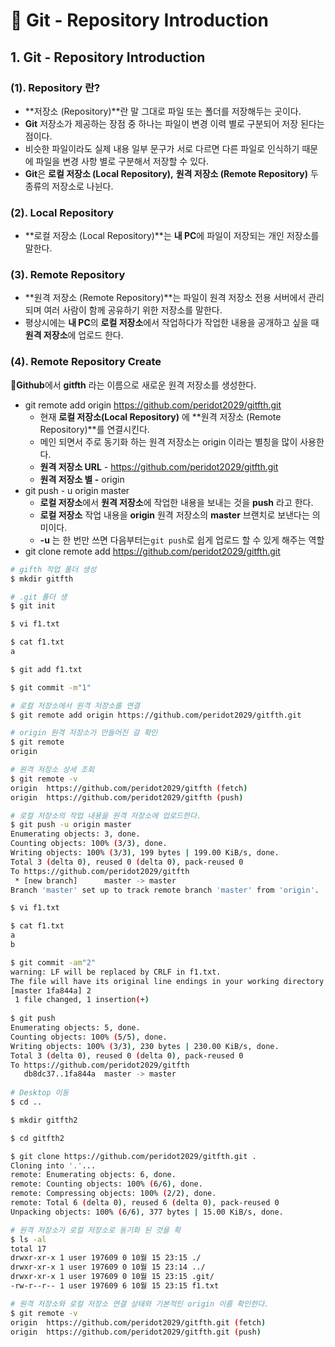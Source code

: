 # 📄 Git - Repository Introduction

## 1. Git - Repository Introduction

### \(1\).  Repository 란?

* **저장소 \(Repository\)**란 말 그대로 파일 또는  폴더를 저장해두는 곳이다.
* **Git** 저장소가 제공하는 장점 중 하나는 파일이 변경 이력 별로 구분되어 저장 된다는 점이다.
* 비슷한 파일이라도 실제 내용 일부 문구가 서로 다르면 다른 파일로 인식하기 때문에 파일을 변경 사항 별로 구분해서 저장할 수 있다.
* **Git**은 **로컬 저장소 \(Local Repository\),** **원격 저장소 \(Remote Repository\)** 두 종류의 저장소로 나뉜다.

### \(2\).  Local Repository

* **로컬 저장소 \(Local Repository\)**는 **내 PC**에 파일이 저장되는 개인 저장소를 말한다.

### \(3\). Remote Repository

* **원격 저장소 \(Remote Repository\)**는 파일이 원격 저장소 전용 서버에서 관리되며 여러 사람이 함께 공유하기 위한 저장소를 말한다.
* 평상시에는 **내 PC**의 **로컬 저장소**에서 작업하다가 작업한 내용을 공개하고 싶을 때 **원격 저장소**에 업로드 한다.

### \(4\). Remote Repository Create

🔎**Github**에서 **gitfth**  라는 이름으로 새로운 원격 저장소를 생성한다.

* git remote add origin https://github.com/peridot2029/gitfth.git
  * 현재 **로컬 저장소\(Local Repository\)** 에 **원격 저장소 \(Remote Repository\)**를 연결시킨다.
  * 메인 되면서 주로 동기화 하는 원격 저장소는 origin 이라는 별칭을 많이 사용한다.
  * **원격 저장소 URL** - https://github.com/peridot2029/gitfth.git
  * **원격 저장소 별 -** origin
* git push - u origin master
  * **로컬 저장소**에서 **원격 저장소**에 작업한 내용을 보내는 것을 **push** 라고 한다.
  * **로컬 저장소** 작업 내용을 **origin** 원격 저장소의 **master** 브랜치로 보낸다는 의미이다.
  * **-u** 는 한 번만 쓰면 다음부터는`git push`로 쉽게 업로드 할 수 있게  해주는 역할
* git clone remote add https://github.com/peridot2029/gitfth.git



```bash
# gifth 작업 폴더 생성
$ mkdir gitfth

# .git 폴더 생
$ git init

$ vi f1.txt

$ cat f1.txt
a

$ git add f1.txt

$ git commit -m"1"

# 로컬 저장소에서 원격 저장소를 연결
$ git remote add origin https://github.com/peridot2029/gitfth.git

# origin 원격 저장소가 만들어진 걸 확인
$ git remote
origin

# 원격 저장소 상세 조회
$ git remote -v
origin  https://github.com/peridot2029/gitfth (fetch)
origin  https://github.com/peridot2029/gitfth (push)

# 로컬 저장소의 작업 내용을 원격 저장소에 업로드한다.
$ git push -u origin master
Enumerating objects: 3, done.
Counting objects: 100% (3/3), done.
Writing objects: 100% (3/3), 199 bytes | 199.00 KiB/s, done.
Total 3 (delta 0), reused 0 (delta 0), pack-reused 0
To https://github.com/peridot2029/gitfth
 * [new branch]      master -> master
Branch 'master' set up to track remote branch 'master' from 'origin'.

$ vi f1.txt

$ cat f1.txt
a
b

$ git commit -am"2"
warning: LF will be replaced by CRLF in f1.txt.
The file will have its original line endings in your working directory
[master 1fa844a] 2
 1 file changed, 1 insertion(+)
 
$ git push
Enumerating objects: 5, done.
Counting objects: 100% (5/5), done.
Writing objects: 100% (3/3), 230 bytes | 230.00 KiB/s, done.
Total 3 (delta 0), reused 0 (delta 0), pack-reused 0
To https://github.com/peridot2029/gitfth
   db8dc37..1fa844a  master -> master
   
# Desktop 이동
$ cd ..

$ mkdir gitfth2

$ cd gitfth2

$ git clone https://github.com/peridot2029/gitfth.git .
Cloning into '.'...
remote: Enumerating objects: 6, done.
remote: Counting objects: 100% (6/6), done.
remote: Compressing objects: 100% (2/2), done.
remote: Total 6 (delta 0), reused 6 (delta 0), pack-reused 0
Unpacking objects: 100% (6/6), 377 bytes | 15.00 KiB/s, done.

# 원격 저장소가 로컬 저장소로 동기화 된 것을 확
$ ls -al
total 17
drwxr-xr-x 1 user 197609 0 10월 15 23:15 ./
drwxr-xr-x 1 user 197609 0 10월 15 23:14 ../
drwxr-xr-x 1 user 197609 0 10월 15 23:15 .git/
-rw-r--r-- 1 user 197609 6 10월 15 23:15 f1.txt

# 원격 저장소와 로컬 저장소 연결 상태와 기본적인 origin 이름 확인한다.
$ git remote -v
origin  https://github.com/peridot2029/gitfth.git (fetch)
origin  https://github.com/peridot2029/gitfth.git (push)
```












